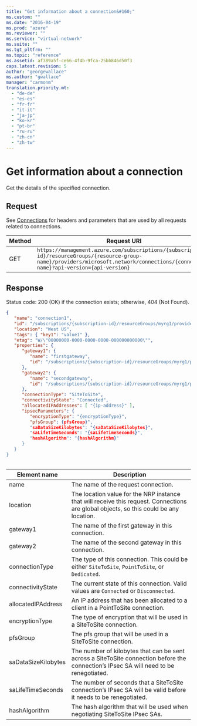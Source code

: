 ```yaml
---
title: "Get information about a connection&#160;"
ms.custom: ""
ms.date: "2016-04-19"
ms.prod: "azure"
ms.reviewer: ""
ms.service: "virtual-network"
ms.suite: ""
ms.tgt_pltfrm: ""
ms.topic: "reference"
ms.assetid: af389a5f-ce66-4f4b-9fca-25bb846d50f3
caps.latest.revision: 5
author: "georgewallace"
ms.author: "gwallace"
manager: "carmonm"
translation.priority.mt: 
  - "de-de"
  - "es-es"
  - "fr-fr"
  - "it-it"
  - "ja-jp"
  - "ko-kr"
  - "pt-br"
  - "ru-ru"
  - "zh-cn"
  - "zh-tw"
---
```

# Get information about a connection&#160;
Get the details of the specified connection.  
  
## Request  
 See [Connections](../NetworkGateway/connections.md) for headers and parameters that are used by all requests related to connections.  
  
|Method|Request URI|  
|------------|-----------------|  
|GET|`https://management.azure.com/subscriptions/{subscription-id}/resourceGroups/{resource-group-name}/providers/microsoft.network/connections/{connection-name}?api-version={api-version}`|  
  
## Response  
 Status code: 200 (OK) if the connection exists; otherwise, 404 (Not Found).  
  
```json  
{  
   "name": "connection1",  
   "id": "/subscriptions/{subscription-id}/resourceGroups/myrg1/providers/microsoft.network/connections/connection1",  
   "location": "West US",  
   "tags": { "key1": "value1" },  
   "etag": "W/\"00000000-0000-0000-0000-000000000000\"",  
   "properties": {  
      "gateway1": {  
         "name": "firstgateway",  
         "id": "/subscriptions/{subscription-id}/resourceGroups/myrg1/providers/microsoft.network/SiteToSite/firstgateway"  
      },  
      "gateway2": {  
         "name": "secondgateway",  
         "id": "/subscriptions/{subscription-id}/resourceGroups/myrg1/providers/microsoft.network/SiteToSite/secondgateway"  
      },  
      "connectionType": "SiteToSite",  
      "connectivityState": "Connected",  
      "allocatedIPAddresses": [ "{ip-address}" ],  
      "ipsecParameters": {  
         "encryptionType": "{encryptionType}",  
         "pfsGroup": {pfsGroup}",  
         "saDataSizeKilobytes": "{saDataSizeKilobytes}",  
         "saLifeTimeSeconds": "{saLifeTimeSeconds}",  
         "hashAlgorithm": "{hashAlgorithm}"  
      }  
   }  
}  
  
```  
  
|Element name|Description|  
|------------------|-----------------|  
|name|The name of the request connection.|  
|location|The location value for the NRP instance that will receive this request. Connections are global objects, so this could be any location.|  
|gateway1|The name of the first gateway in this connection.|  
|gateway2|The name of the second gateway in this connection.|  
|connectionType|The type of this connection. This could be either `SiteToSite`, `PointToSite`, or `Dedicated`.|  
|connectivityState|The current state of this connection. Valid values are `Connected` or `Disconnected`.|  
|allocatedIPAddress|An IP address that has been allocated to a client in a PointToSite connection.|  
|encryptionType|The type of encryption that will be used in a SiteToSite connection.|  
|pfsGroup|The pfs group that will be used in a SiteToSite connection.|  
|saDataSizeKilobytes|The number of kilobytes that can be sent across a SiteToSite connection before the connection’s IPsec SA will need to be renegotiated.|  
|saLifeTimeSeconds|The number of seconds that a SiteToSite connection’s IPsec SA will be valid before it needs to be renegotiated.|  
|hashAlgorithm|The hash algorithm that will be used when negotiating SiteToSite IPsec SAs.|